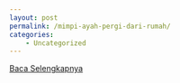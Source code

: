 ```yaml
---
layout: post
permalink: /mimpi-ayah-pergi-dari-rumah/
categories:
    - Uncategorized
---
```


[Baca Selengkapnya](/05)